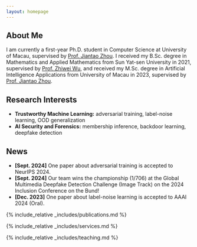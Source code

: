 ```yaml
---
layout: homepage
---
```


## About Me

I am currently a first-year Ph.D. student in Computer Science at University of Macau, supervised by [Prof. Jiantao Zhou](https://www.fst.um.edu.mo/personal/jtzhou/). I received my B.Sc. degree in Mathematics and Applied Mathematics from Sun Yat-sen University in 2021, supervised by [Prof. Zhiwei Wu](https://mathzh.sysu.edu.cn/zh-hans/teacher/124), and received my M.Sc. degree in Artificial Intelligence Applications from University of Macau in 2023, supervised by [Prof. Jiantao Zhou](https://www.fst.um.edu.mo/personal/jtzhou/).

## Research Interests

- **Trustworthy Machine Learning:** adversarial training, label-noise learning, OOD generalization
- **AI Security and Forensics:** membership inference, backdoor learning, deepfake detection

## News

- **[Sept. 2024]** One paper about adversarial training is accepted to NeurIPS 2024.
- **[Sept. 2024]** Our team wins the championship (1/706) at the Global Multimedia Deepfake Detection Challenge (Image Track) on the 2024 Inclusion Conference on the Bund!
- **[Dec. 2023]** One paper about label-noise learning is accepted to AAAI 2024 (Oral).

{% include_relative _includes/publications.md %}

{% include_relative _includes/services.md %}

{% include_relative _includes/teaching.md %}
